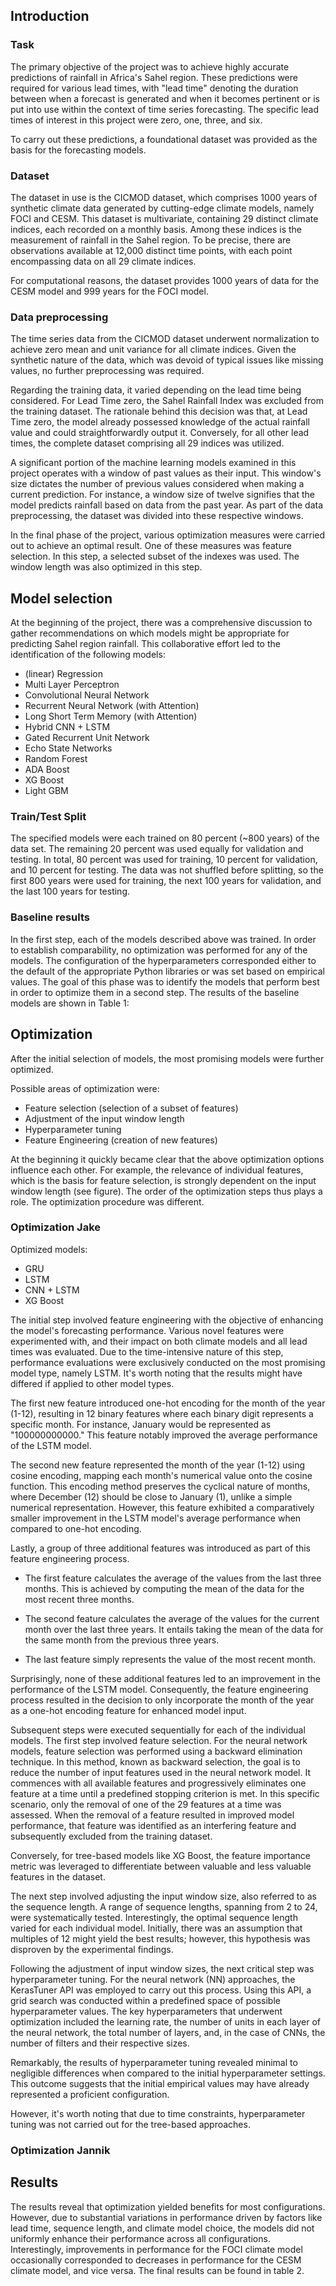 ## Introduction
### Task
The primary objective of the project was to achieve highly accurate predictions of rainfall in Africa's Sahel region. These predictions were required for various lead times, with "lead time" denoting the duration between when a forecast is generated and when it becomes pertinent or is put into use within the context of time series forecasting. The specific lead times of interest in this project were zero, one, three, and six.

To carry out these predictions, a foundational dataset was provided as the basis for the forecasting models.

### Dataset
The dataset in use is the CICMOD dataset, which comprises 1000 years of synthetic climate data generated by cutting-edge climate models, namely FOCI and CESM. This dataset is multivariate, containing 29 distinct climate indices, each recorded on a monthly basis. Among these indices is the measurement of rainfall in the Sahel region. To be precise, there are observations available at 12,000 distinct time points, with each point encompassing data on all 29 climate indices.

For computational reasons, the dataset provides 1000 years of data for the CESM model and 999 years for the FOCI model.

### Data preprocessing
The time series data from the CICMOD dataset underwent normalization to achieve zero mean and unit variance for all climate indices. Given the synthetic nature of the data, which was devoid of typical issues like missing values, no further preprocessing was required.

Regarding the training data, it varied depending on the lead time being considered. For Lead Time zero, the Sahel Rainfall Index was excluded from the training dataset. The rationale behind this decision was that, at Lead Time zero, the model already possessed knowledge of the actual rainfall value and could straightforwardly output it. Conversely, for all other lead times, the complete dataset comprising all 29 indices was utilized.

A significant portion of the machine learning models examined in this project operates with a window of past values as their input. This window's size dictates the number of previous values considered when making a current prediction. For instance, a window size of twelve signifies that the model predicts rainfall based on data from the past year. As part of the data preprocessing, the dataset was divided into these respective windows.

In the final phase of the project, various optimization measures were carried out to achieve an optimal result. One of these measures was feature selection. In this step, a selected subset of the indexes was used. The window length was also optimized in this step.

## Model selection
At the beginning of the project, there was a comprehensive discussion to gather recommendations on which models might be appropriate for predicting Sahel region rainfall. This collaborative effort led to the identification of the following models:
- (linear) Regression
- Multi Layer Perceptron
- Convolutional Neural Network
- Recurrent Neural Network (with Attention)
- Long Short Term Memory (with Attention)
- Hybrid CNN + LSTM
- Gated Recurrent Unit Network
- Echo State Networks
- Random Forest
- ADA Boost
- XG Boost
- Light GBM

### Train/Test Split
The specified models were each trained on 80 percent (~800 years) of the data set. The remaining 20 percent was used equally for validation and testing. In total, 80 percent was used for training, 10 percent for validation, and 10 percent for testing. The data was not shuffled before splitting, so the first 800 years were used for training, the next 100 years for validation, and the last 100 years for testing.

### Baseline results
In the first step, each of the models described above was trained. In order to establish comparability, no optimization was performed for any of the models. The configuration of the hyperparameters corresponded either to the default of the appropriate Python libraries or was set based on empirical values. 
The goal of this phase was to identify the models that perform best in order to optimize them in a second step. 
The results of the baseline models are shown in Table 1:

## Optimization
After the initial selection of models, the most promising models were further optimized.

Possible areas of optimization were:
- Feature selection (selection of a subset of features)
- Adjustment of the input window length
- Hyperparameter tuning
- Feature Engineering (creation of new features)

At the beginning it quickly became clear that the above optimization options influence each other. For example, the relevance of individual features, which is the basis for feature selection, is strongly dependent on the input window length (see figure). The order of the optimization steps thus plays a role. The optimization procedure was different.

### Optimization Jake
Optimized models:
- GRU
- LSTM
- CNN + LSTM
- XG Boost

The initial step involved feature engineering with the objective of enhancing the model's forecasting performance. Various novel features were experimented with, and their impact on both climate models and all lead times was evaluated. Due to the time-intensive nature of this step, performance evaluations were exclusively conducted on the most promising model type, namely LSTM. It's worth noting that the results might have differed if applied to other model types.

The first new feature introduced one-hot encoding for the month of the year (1-12), resulting in 12 binary features where each binary digit represents a specific month. For instance, January would be represented as "100000000000." This feature notably improved the average performance of the LSTM model.

The second new feature represented the month of the year (1-12) using cosine encoding, mapping each month's numerical value onto the cosine function. This encoding method preserves the cyclical nature of months, where December (12) should be close to January (1), unlike a simple numerical representation. However, this feature exhibited a comparatively smaller improvement in the LSTM model's average performance when compared to one-hot encoding.

Lastly, a group of three additional features was introduced as part of this feature engineering process.
- The first feature calculates the average of the values from the last three months. This is achieved by computing the mean of the data for the most recent three months.

- The second feature calculates the average of the values for the current month over the last three years. It entails taking the mean of the data for the same month from the previous three years.

- The last feature simply represents the value of the most recent month.

Surprisingly, none of these additional features led to an improvement in the performance of the LSTM model. Consequently, the feature engineering process resulted in the decision to only incorporate the month of the year as a one-hot encoding feature for enhanced model input.

Subsequent steps were executed sequentially for each of the individual models. The first step involved feature selection. For the neural network models, feature selection was performed using a backward elimination technique. In this method, known as backward selection, the goal is to reduce the number of input features used in the neural network model. It commences with all available features and progressively eliminates one feature at a time until a predefined stopping criterion is met. In this specific scenario, only the removal of one of the 29 features at a time was assessed. When the removal of a feature resulted in improved model performance, that feature was identified as an interfering feature and subsequently excluded from the training dataset.

Conversely, for tree-based models like XG Boost, the feature importance metric was leveraged to differentiate between valuable and less valuable features in the dataset.

The next step involved adjusting the input window size, also referred to as the sequence length. A range of sequence lengths, spanning from 2 to 24, were systematically tested. Interestingly, the optimal sequence length varied for each individual model. Initially, there was an assumption that multiples of 12 might yield the best results; however, this hypothesis was disproven by the experimental findings.

Following the adjustment of input window sizes, the next critical step was hyperparameter tuning. For the neural network (NN) approaches, the KerasTuner API was employed to carry out this process. Using this API, a grid search was conducted within a predefined space of possible hyperparameter values. The key hyperparameters that underwent optimization included the learning rate, the number of units in each layer of the neural network, the total number of layers, and, in the case of CNNs, the number of filters and their respective sizes.

Remarkably, the results of hyperparameter tuning revealed minimal to negligible differences when compared to the initial hyperparameter settings. This outcome suggests that the initial empirical values may have already represented a proficient configuration.

However, it's worth noting that due to time constraints, hyperparameter tuning was not carried out for the tree-based approaches.

### Optimization Jannik

## Results
The results reveal that optimization yielded benefits for most configurations. However, due to substantial variations in performance driven by factors like lead time, sequence length, and climate model choice, the models did not uniformly enhance their performance across all configurations. Interestingly, improvements in performance for the FOCI climate model occasionally corresponded to decreases in performance for the CESM climate model, and vice versa. The final results can be found in table 2.
